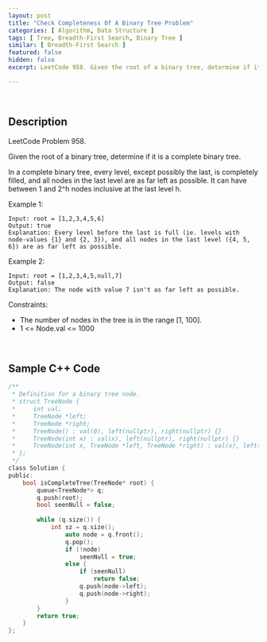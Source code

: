 ```yaml
---
layout: post
title: "Check Completeness Of A Binary Tree Problem"
categories: [ Algorithm, Data Structure ]
tags: [ Tree, Breadth-First Search, Binary Tree ]
similar: [ Breadth-First Search ]
featured: false
hidden: false
excerpt: LeetCode 958. Given the root of a binary tree, determine if it is a complete binary tree.

---
```


<br />

## Description

LeetCode Problem 958.

Given the root of a binary tree, determine if it is a complete binary tree.

In a complete binary tree, every level, except possibly the last, is completely filled, and all nodes in the last level are as far left as possible. It can have between 1 and 2^h nodes inclusive at the last level h.

Example 1: 
```
Input: root = [1,2,3,4,5,6]
Output: true
Explanation: Every level before the last is full (ie. levels with node-values {1} and {2, 3}), and all nodes in the last level ({4, 5, 6}) are as far left as possible.
```

Example 2: 
```
Input: root = [1,2,3,4,5,null,7]
Output: false
Explanation: The node with value 7 isn't as far left as possible.
```

Constraints:
* The number of nodes in the tree is in the range [1, 100].
* 1 <= Node.val <= 1000

<br />

## Sample C++ Code


```c
/**
 * Definition for a binary tree node.
 * struct TreeNode {
 *     int val;
 *     TreeNode *left;
 *     TreeNode *right;
 *     TreeNode() : val(0), left(nullptr), right(nullptr) {}
 *     TreeNode(int x) : val(x), left(nullptr), right(nullptr) {}
 *     TreeNode(int x, TreeNode *left, TreeNode *right) : val(x), left(left), right(right) {}
 * };
 */
class Solution {
public:
    bool isCompleteTree(TreeNode* root) {
        queue<TreeNode*> q;
        q.push(root);
        bool seenNull = false;
        
        while (q.size()) {
            int sz = q.size();
                auto node = q.front(); 
                q.pop();
                if (!node) 
                    seenNull = true;
                else {
                    if (seenNull) 
                        return false;
                    q.push(node->left); 
                    q.push(node->right);
                }
        }
        return true;   
    }
};
```


